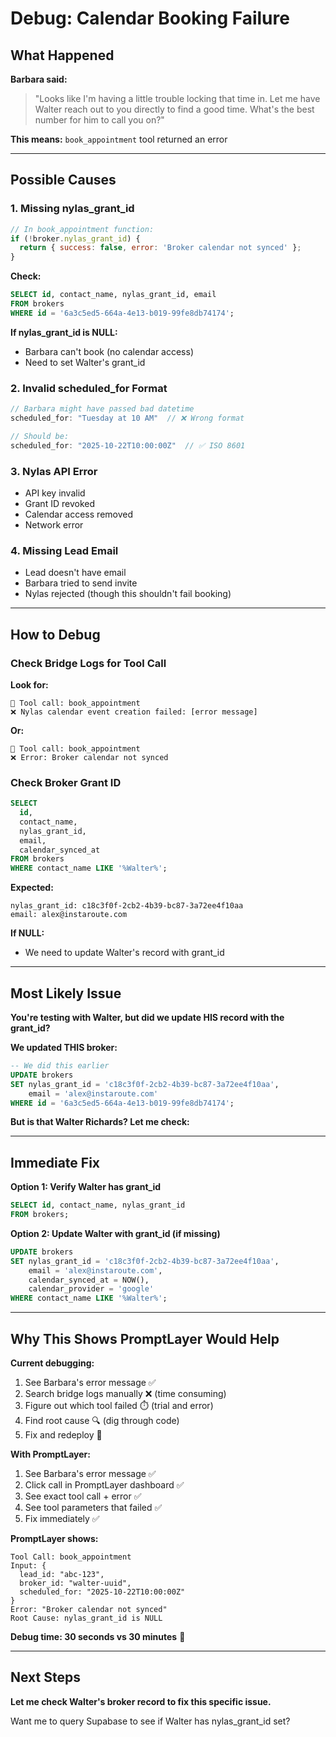 # Debug: Calendar Booking Failure

## What Happened

**Barbara said:**
> "Looks like I'm having a little trouble locking that time in. Let me have Walter reach out to you directly to find a good time. What's the best number for him to call you on?"

**This means:** `book_appointment` tool returned an error

---

## Possible Causes

### 1. **Missing nylas_grant_id**
```javascript
// In book_appointment function:
if (!broker.nylas_grant_id) {
  return { success: false, error: 'Broker calendar not synced' };
}
```

**Check:**
```sql
SELECT id, contact_name, nylas_grant_id, email 
FROM brokers 
WHERE id = '6a3c5ed5-664a-4e13-b019-99fe8db74174';
```

**If nylas_grant_id is NULL:**
- Barbara can't book (no calendar access)
- Need to set Walter's grant_id

### 2. **Invalid scheduled_for Format**
```javascript
// Barbara might have passed bad datetime
scheduled_for: "Tuesday at 10 AM"  // ❌ Wrong format

// Should be:
scheduled_for: "2025-10-22T10:00:00Z"  // ✅ ISO 8601
```

### 3. **Nylas API Error**
- API key invalid
- Grant ID revoked
- Calendar access removed
- Network error

### 4. **Missing Lead Email**
- Lead doesn't have email
- Barbara tried to send invite
- Nylas rejected (though this shouldn't fail booking)

---

## How to Debug

### Check Bridge Logs for Tool Call

**Look for:**
```
🔧 Tool call: book_appointment
❌ Nylas calendar event creation failed: [error message]
```

**Or:**
```
🔧 Tool call: book_appointment
❌ Error: Broker calendar not synced
```

### Check Broker Grant ID

```sql
SELECT 
  id,
  contact_name, 
  nylas_grant_id,
  email,
  calendar_synced_at
FROM brokers
WHERE contact_name LIKE '%Walter%';
```

**Expected:**
```
nylas_grant_id: c18c3f0f-2cb2-4b39-bc87-3a72ee4f10aa
email: alex@instaroute.com
```

**If NULL:**
- We need to update Walter's record with grant_id

---

## Most Likely Issue

**You're testing with Walter, but did we update HIS record with the grant_id?**

**We updated THIS broker:**
```sql
-- We did this earlier
UPDATE brokers 
SET nylas_grant_id = 'c18c3f0f-2cb2-4b39-bc87-3a72ee4f10aa',
    email = 'alex@instaroute.com'
WHERE id = '6a3c5ed5-664a-4e13-b019-99fe8db74174';
```

**But is that Walter Richards? Let me check:**

---

## Immediate Fix

**Option 1: Verify Walter has grant_id**
```sql
SELECT id, contact_name, nylas_grant_id 
FROM brokers;
```

**Option 2: Update Walter with grant_id (if missing)**
```sql
UPDATE brokers
SET nylas_grant_id = 'c18c3f0f-2cb2-4b39-bc87-3a72ee4f10aa',
    email = 'alex@instaroute.com',
    calendar_synced_at = NOW(),
    calendar_provider = 'google'
WHERE contact_name LIKE '%Walter%';
```

---

## Why This Shows PromptLayer Would Help

**Current debugging:**
1. See Barbara's error message ✅
2. Search bridge logs manually ❌ (time consuming)
3. Figure out which tool failed ⏱️ (trial and error)
4. Find root cause 🔍 (dig through code)
5. Fix and redeploy 🚀

**With PromptLayer:**
1. See Barbara's error message ✅
2. Click call in PromptLayer dashboard ✅
3. See exact tool call + error ✅
4. See tool parameters that failed ✅
5. Fix immediately ✅

**PromptLayer shows:**
```
Tool Call: book_appointment
Input: {
  lead_id: "abc-123",
  broker_id: "walter-uuid",
  scheduled_for: "2025-10-22T10:00:00Z"
}
Error: "Broker calendar not synced"
Root Cause: nylas_grant_id is NULL
```

**Debug time: 30 seconds vs 30 minutes** 🎯

---

## Next Steps

**Let me check Walter's broker record to fix this specific issue.**

Want me to query Supabase to see if Walter has nylas_grant_id set?

